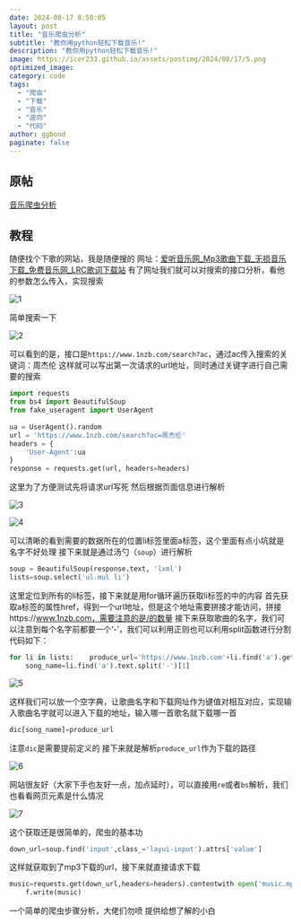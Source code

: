 ```yaml
---
date: 2024-08-17 8:50:05
layout: post
title: "音乐爬虫分析"
subtitle: "教你用python轻松下载音乐!"
description: "教你用python轻松下载音乐!"
image: https://icer233.github.io/assets/postimg/2024/08/17/5.png
optimized_image:
category: code
tags:
  - "爬虫"
  - "下载"
  - "音乐"
  - "逆向"
  - "代码"
author: ggbond
paginate: false
---
```


## 原帖

[音乐爬虫分析](https://www.52pojie.cn/thread-1950455-1-1.html)

## 教程

随便找个下歌的网站，我是随便搜的
网址：[爱听音乐网_Mp3歌曲下载_无损音乐下载_免费音乐网_LRC歌词下载站](https://1nzb.com/)
有了网址我们就可以对搜索的接口分析，看他的参数怎么传入，实现搜索

![1](https://icer233.github.io/assets/postimg/2024/08/17/1.png)

简单搜索一下

![2](https://icer233.github.io/assets/postimg/2024/08/17/2.png)

可以看到的是，接口是`https://www.1nzb.com/search?ac`，通过ac传入搜索的关键词：周杰伦
这样就可以写出第一次请求的url地址，同时通过关键字进行自己需要的搜索

```python
import requests
from bs4 import BeautifulSoup
from fake_useragent import UserAgent
 
ua = UserAgent().random
url = 'https://www.1nzb.com/search?ac=周杰伦'
headers = {
    'User-Agent':ua
}
response = requests.get(url, headers=headers)
```

这里为了方便测试先将请求url写死
然后根据页面信息进行解析

![3](https://icer233.github.io/assets/postimg/2024/08/17/3.png)

![4](https://icer233.github.io/assets/postimg/2024/08/17/4.png)

可以清晰的看到需要的数据所在的位置li标签里面a标签，这个里面有点小坑就是名字不好处理
接下来就是通过汤勺（`soup`）进行解析

```python
soup = BeautifulSoup(response.text, 'lxml')
lists=soup.select('ul.mul li')
```

这里定位到所有的li标签，接下来就是用for循环遍历获取li标签的中的内容
首先获取a标签的属性href，得到一个url地址，但是这个地址需要拼接才能访问，拼接https://www.1nzb.com，需要注意的是/的数量
接下来获取歌曲的名字，我们可以注意到每个名字前都要一个‘-’，我们可以利用正则也可以利用split函数进行分割
代码如下：

```python
for li in lists:    produce_url='https://www.1nzb.com'+li.find('a').get('href')
    song_name=li.find('a').text.split('-')[1]
```

![5](https://icer233.github.io/assets/postimg/2024/08/17/5.png)

这样我们可以放一个空字典，让歌曲名字和下载网址作为键值对相互对应，实现输入歌曲名字就可以进入下载的地址，输入哪一首歌名就下载哪一首

```python
dic[song_name]=produce_url
```

注意`dic`是需要提前定义的
接下来就是解析`produce_url`作为下载的路径

![6](https://icer233.github.io/assets/postimg/2024/08/17/6.png)

网站很友好（大家下手也友好一点，加点延时），可以直接用`re`或者`bs`解析，我们也看看网页元素是什么情况

![7](https://icer233.github.io/assets/postimg/2024/08/17/7.png)

这个获取还是很简单的，爬虫的基本功

```python
down_url=soup.find('input',class_='layui-input').attrs['value']
```

这样就获取到了mp3下载的url，接下来就直接请求下载

```python
music=requests.get(down_url,headers=headers).contentwith open('music.mp3','wb') as f:
    f.write(music)
```

一个简单的爬虫步骤分析，大佬们勿喷
提供给想了解的小白